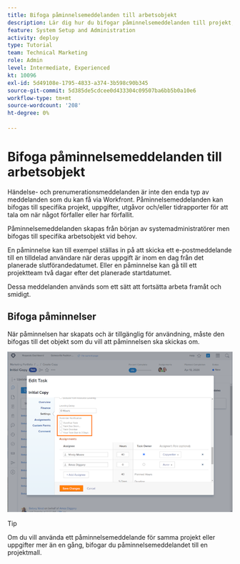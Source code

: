 ```yaml
---
title: Bifoga påminnelsemeddelanden till arbetsobjekt
description: Lär dig hur du bifogar påminnelsemeddelanden till projekt, uppgifter, utgåvor eller tidrapporter för att tala om för andra när arbetet förfaller eller förfaller.
feature: System Setup and Administration
activity: deploy
type: Tutorial
team: Technical Marketing
role: Admin
level: Intermediate, Experienced
kt: 10096
exl-id: 5d49108e-1795-4833-a374-3b598c90b345
source-git-commit: 5d385de5cdcee0d433304c09507ba6bb5b0a10e6
workflow-type: tm+mt
source-wordcount: '208'
ht-degree: 0%

---
```


# Bifoga påminnelsemeddelanden till arbetsobjekt

Händelse- och prenumerationsmeddelanden är inte den enda typ av meddelanden som du kan få via Workfront. Påminnelsemeddelanden kan bifogas till specifika projekt, uppgifter, utgåvor och/eller tidrapporter för att tala om när något förfaller eller har förfallit.

Påminnelsemeddelanden skapas från början av systemadministratörer men bifogas till specifika arbetsobjekt vid behov.

En påminnelse kan till exempel ställas in på att skicka ett e-postmeddelande till en tilldelad användare när deras uppgift är inom en dag från det planerade slutförandedatumet. Eller en påminnelse kan gå till ett projektteam två dagar efter det planerade startdatumet.

Dessa meddelanden används som ett sätt att fortsätta arbeta framåt och smidigt.

## Bifoga påminnelser

När påminnelsen har skapats och är tillgänglig för användning, måste den bifogas till det objekt som du vill att påminnelsen ska skickas om.

![[!UICONTROL Påminnelsemeddelande] i [!UICONTROL Redigera uppgift] window](assets/admin-fund-user-notifications-17.png)

>[!TIP]
>
>Om du vill använda ett påminnelsemeddelande för samma projekt eller uppgifter mer än en gång, bifogar du påminnelsemeddelandet till en projektmall.

<!---
learn more URLs
 Attach a reminder notification to an object
Automatic reminders vs. reminder notifications
--->
